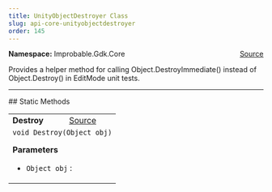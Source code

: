 ```yaml
---
title: UnityObjectDestroyer Class
slug: api-core-unityobjectdestroyer
order: 145
---
```


<p><b>Namespace:</b> Improbable.Gdk.Core<span style="float: right"><a href="https://www.github.com/spatialos/gdk-for-unity/blob/0.3.3/workers/unity/Packages/io.improbable.gdk.core/Utility/UnityObjectDestroyer.cs/#L8">Source</a></span></p>

</p>


<p>Provides a helper method for calling Object.DestroyImmediate() instead of Object.Destroy() in EditMode unit tests. </p>











</p>
<hr style="width:100%; border-top-color:#d8d8d8" />
## Static Methods


</p>


<table class="io-api-doc">    <tr>        <td class="io-api-doc-name"><a id="destroy-object"></a><b>Destroy</b></td>        <td class="io-api-doc-source"><a href="https://www.github.com/spatialos/gdk-for-unity/blob/0.3.3/workers/unity/Packages/io.improbable.gdk.core/Utility/UnityObjectDestroyer.cs/#L10">Source</a></td>    </tr>    <tr>        <td class="io-api-doc-content" colspan="2"><code>void Destroy(Object obj)</code></p></p><b>Parameters</b><ul><li><code>Object obj</code> : </li></ul></td>    </tr></table>






